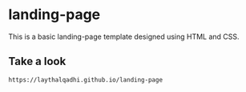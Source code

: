 # landing-page

‏This is a basic landing-page template designed using HTML and CSS.

## Take a look

```link
‏https://laythalqadhi.github.io/landing-page
```
